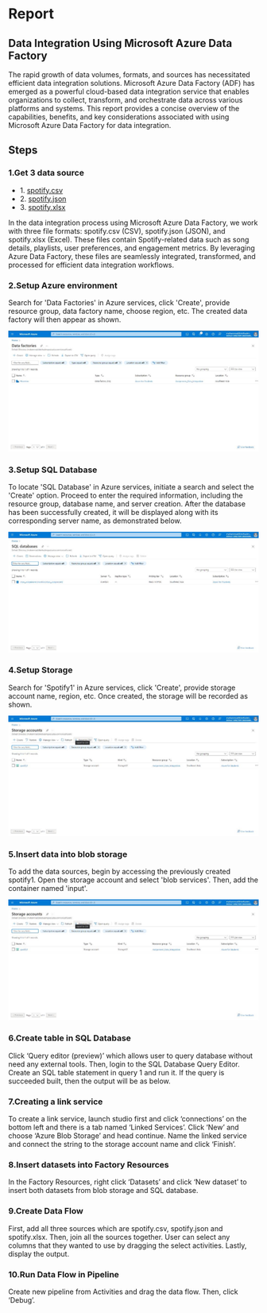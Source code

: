<h1> Report </h1>
<h2>Data Integration Using Microsoft Azure Data Factory</h2>

<p>The rapid growth of data volumes, formats, and sources has necessitated efficient data integration solutions. Microsoft Azure Data Factory (ADF) has emerged as a powerful cloud-based data integration service that enables organizations to collect, transform, and orchestrate data across various platforms and systems. This report provides a concise overview of the capabilities, benefits, and key considerations associated with using Microsoft Azure Data Factory for data integration.</p>

<h2>Steps</h2>

<h3>1.Get 3 data source</h5>

<ul>
  <li>1. <a href="spotify.csv">spotify.csv</a></li>
  <li>2. <a href="spotify.json">spotify.json</a></li>
  <li>3. <a href="spotify.xlsx">spotify.xlsx</a></li>
</ul>

<p>In the data integration process using Microsoft Azure Data Factory, we work with three file formats: spotify.csv (CSV), spotify.json (JSON), and spotify.xlsx (Excel). These files contain Spotify-related data such as song details, playlists, user preferences, and engagement metrics. By leveraging Azure Data Factory, these files are seamlessly integrated, transformed, and processed for efficient data integration workflows.</p>

<h3>2.Setup Azure environment</h5>
<p>Search for 'Data Factories' in Azure services, click 'Create', provide resource group, data factory name, choose region, etc. The created data factory will then appear as shown.<p>

<img src="ss/WhatsApp Image 2023-05-19 at 16.17.17 (1).jpeg" alt="">
  
<h3>3.Setup SQL Database</h3>
<p>To locate 'SQL Database' in Azure services, initiate a search and select the 'Create' option. Proceed to enter the required information, including the resource group, database name, and server creation. After the database has been successfully created, it will be displayed along with its corresponding server name, as demonstrated below.</p>

<img src="ss/WhatsApp Image 2023-05-19 at 16.26.11.jpeg" alt="">

<h3>4.Setup Storage</h3>
<p>Search for 'Spotify1' in Azure services, click 'Create', provide storage account name, region, etc. Once created, the storage will be recorded as shown.</p>

<img src="ss/WhatsApp Image 2023-05-19 at 16.25.41.jpeg" alt="">

<h3>5.Insert data into blob storage</h3>
<p>To add the data sources, begin by accessing the previously created spotify1. Open the storage account and select 'blob services'. Then, add the container named 'input'.</p>

<img src="ss/WhatsApp Image 2023-05-19 at 16.25.41.jpeg" alt="">

<h3>6.Create table in SQL Database</h3>
<p>Click ‘Query editor (preview)’ which allows user to query database without need any external tools. Then, login to the SQL Database Query Editor. Create an SQL table statement in query 1 and run it. If the query is succeeded built, then the output will be as below.</p>

<h3>7.Creating a link service</h3>
<p>To create a link service, launch studio first and click ‘connections’ on the bottom left and there is a tab named ‘Linked Services’. Click ‘New’ and choose ‘Azure Blob Storage’ and head continue. Name the linked service and connect the string to the storage account name and click ‘Finish’. </p>

<h3>8.Insert datasets into Factory Resources</h3>
<p>In the Factory Resources, right click ‘Datasets’ and click ‘New dataset’ to insert both datasets from blob storage and SQL database.</p>

<h3>9.Create Data Flow</h3>
<p>First, add all three sources which are spotify.csv, spotify.json and spotify.xlsx. Then, join all the sources together. User can select any columns that they wanted to use by dragging the select activities. Lastly, display the output. </p>

<h3>10.Run Data Flow in Pipeline</h3>
<p>Create new pipeline from Activities and drag the data flow. Then, click ‘Debug’.</p>

